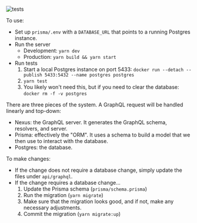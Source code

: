 ![tests](https://github.com/AaronBuxbaum/opinion-modeling/workflows/tests/badge.svg?branch=master)

To use:
  * Set up `prisma/.env` with a `DATABASE_URL` that points to a running Postgres instance.
  * Run the server
    - Development: `yarn dev`
    - Production: `yarn build && yarn start`
  * Run tests
    1. Start a local Postgres instance on port 5433: `docker run --detach --publish 5433:5432 --name postgres postgres`
    2. `yarn test`
    3. You likely won't need this, but if you need to clear the database: `docker rm -f -v postgres`

There are three pieces of the system. A GraphQL request will be handled linearly and top-down:
  * Nexus: the GraphQL server. It generates the GraphQL schema, resolvers, and server.
  * Prisma: effectively the "ORM". It uses a schema to build a model that we then use to interact with the database.
  * Postgres: the database.

To make changes:
  * If the change does not require a database change, simply update the files under `api/graphql`.
  * If the change requires a database change...
    1. Update the Prisma schema (`prisma/schema.prisma`)
    2. Run the migration (`yarn migrate`)
    3. Make sure that the migration looks good, and if not, make any necessary adjustments.
    4. Commit the migration (`yarn migrate:up`)
